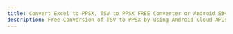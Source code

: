 ---title: Convert Excel to PPSX, TSV to PPSX FREE Converter or Android SDKdescription: Free Conversion of TSV to PPSX by using Android Cloud APIs & SDKs. Also Create, Edit & Render Microsoft Excel, CSV and SpreadsheetML worksheets or spreadsheet in the Cloud.---